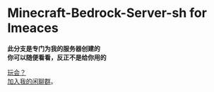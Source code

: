 # Minecraft-Bedrock-Server-sh for Imeaces
**此分支是专门为我的服务器创建的**  
**你可以随便看看，反正不是给你用的**  

[玩会？](https://silvigarabis.github.io/server/imeaces "IMC Server")  
[加入我的闲聊群](https://jq.qq.com/?_wv=1027&k=Dm5HiEJL "Imeaces")。
